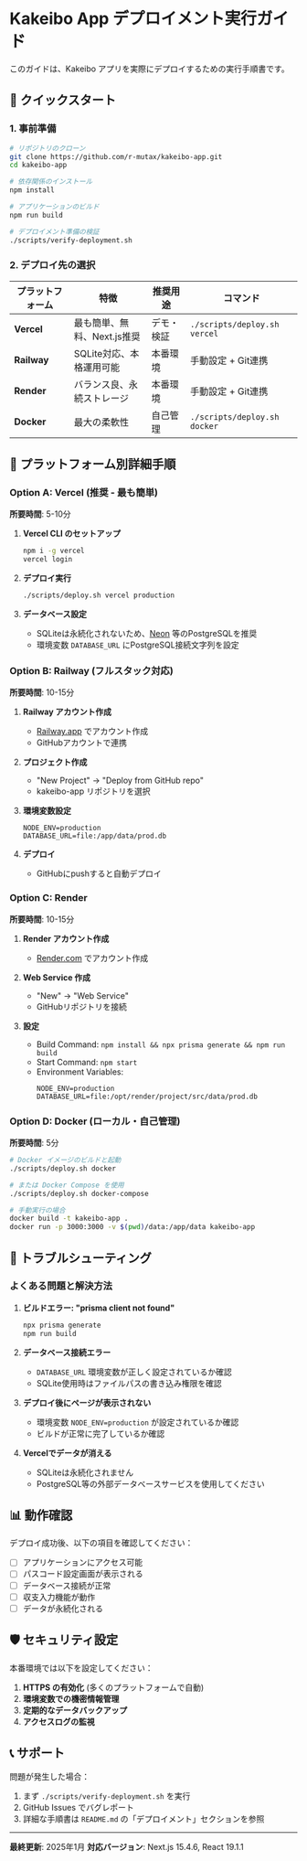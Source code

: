 # Kakeibo App デプロイメント実行ガイド

このガイドは、Kakeibo アプリを実際にデプロイするための実行手順書です。

## 🚀 クイックスタート

### 1. 事前準備

```bash
# リポジトリのクローン
git clone https://github.com/r-mutax/kakeibo-app.git
cd kakeibo-app

# 依存関係のインストール
npm install

# アプリケーションのビルド
npm run build

# デプロイメント準備の検証
./scripts/verify-deployment.sh
```

### 2. デプロイ先の選択

| プラットフォーム | 特徴 | 推奨用途 | コマンド |
|------------------|------|----------|----------|
| **Vercel** | 最も簡単、無料、Next.js推奨 | デモ・検証 | `./scripts/deploy.sh vercel` |
| **Railway** | SQLite対応、本格運用可能 | 本番環境 | 手動設定 + Git連携 |
| **Render** | バランス良、永続ストレージ | 本番環境 | 手動設定 + Git連携 |
| **Docker** | 最大の柔軟性 | 自己管理 | `./scripts/deploy.sh docker` |

## 📝 プラットフォーム別詳細手順

### Option A: Vercel (推奨 - 最も簡単)

**所要時間**: 5-10分

1. **Vercel CLI のセットアップ**
   ```bash
   npm i -g vercel
   vercel login
   ```

2. **デプロイ実行**
   ```bash
   ./scripts/deploy.sh vercel production
   ```

3. **データベース設定**
   - SQLiteは永続化されないため、[Neon](https://neon.tech/) 等のPostgreSQLを推奨
   - 環境変数 `DATABASE_URL` にPostgreSQL接続文字列を設定

### Option B: Railway (フルスタック対応)

**所要時間**: 10-15分

1. **Railway アカウント作成**
   - [Railway.app](https://railway.app/) でアカウント作成
   - GitHubアカウントで連携

2. **プロジェクト作成**
   - "New Project" → "Deploy from GitHub repo"
   - kakeibo-app リポジトリを選択

3. **環境変数設定**
   ```
   NODE_ENV=production
   DATABASE_URL=file:/app/data/prod.db
   ```

4. **デプロイ**
   - GitHubにpushすると自動デプロイ

### Option C: Render

**所要時間**: 10-15分

1. **Render アカウント作成**
   - [Render.com](https://render.com/) でアカウント作成

2. **Web Service 作成**
   - "New" → "Web Service"
   - GitHubリポジトリを接続

3. **設定**
   - Build Command: `npm install && npx prisma generate && npm run build`
   - Start Command: `npm start`
   - Environment Variables:
     ```
     NODE_ENV=production
     DATABASE_URL=file:/opt/render/project/src/data/prod.db
     ```

### Option D: Docker (ローカル・自己管理)

**所要時間**: 5分

```bash
# Docker イメージのビルドと起動
./scripts/deploy.sh docker

# または Docker Compose を使用
./scripts/deploy.sh docker-compose

# 手動実行の場合
docker build -t kakeibo-app .
docker run -p 3000:3000 -v $(pwd)/data:/app/data kakeibo-app
```

## 🔧 トラブルシューティング

### よくある問題と解決方法

1. **ビルドエラー: "prisma client not found"**
   ```bash
   npx prisma generate
   npm run build
   ```

2. **データベース接続エラー**
   - `DATABASE_URL` 環境変数が正しく設定されているか確認
   - SQLite使用時はファイルパスの書き込み権限を確認

3. **デプロイ後にページが表示されない**
   - 環境変数 `NODE_ENV=production` が設定されているか確認
   - ビルドが正常に完了しているか確認

4. **Vercelでデータが消える**
   - SQLiteは永続化されません
   - PostgreSQL等の外部データベースサービスを使用してください

## 📊 動作確認

デプロイ成功後、以下の項目を確認してください：

- [ ] アプリケーションにアクセス可能
- [ ] パスコード設定画面が表示される
- [ ] データベース接続が正常
- [ ] 収支入力機能が動作
- [ ] データが永続化される

## 🛡️ セキュリティ設定

本番環境では以下を設定してください：

1. **HTTPS の有効化** (多くのプラットフォームで自動)
2. **環境変数での機密情報管理**
3. **定期的なデータバックアップ**
4. **アクセスログの監視**

## 📞 サポート

問題が発生した場合：

1. まず `./scripts/verify-deployment.sh` を実行
2. GitHub Issues でバグレポート
3. 詳細な手順書は `README.md` の「デプロイメント」セクションを参照

---

**最終更新**: 2025年1月
**対応バージョン**: Next.js 15.4.6, React 19.1.1